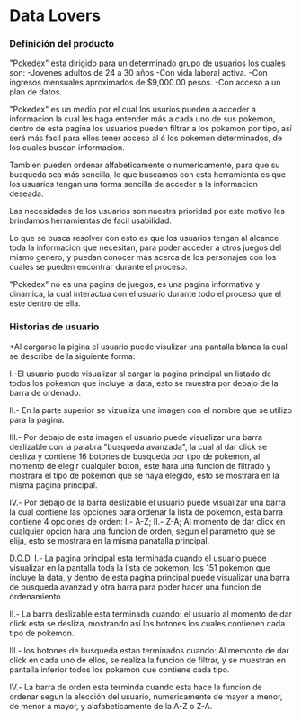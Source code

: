 # Data Lovers


### Definición del producto

"Pokedex" esta dirigido para un determinado grupo de usuarios los cuales son:
-Jovenes adultos de 24 a 30 años 
-Con vida laboral activa.
-Con ingresos mensuales aproximados de $9,000.00 pesos.
-Con acceso a un plan de datos.

"Pokedex" es un medio por el cual los usurios pueden a acceder a informacion la cual les haga entender más a cada uno de sus pokemon, dentro de esta pagina los usuarios pueden filtrar a los pokemon por tipo, así será más facil para ellos tener acceso al ó los pokemon determinados, de los cuales buscan informacion.

Tambien pueden ordenar alfabeticamente o numericamente, para que su busqueda sea más sencilla, lo que buscamos con esta herramienta es que los usuarios tengan una forma sencilla de acceder a la informacion deseada.

Las necesidades de los usuarios son nuestra prioridad por este motivo les brindamos herramientas de facil usabilidad.

Lo que se busca resolver con esto es que los usuarios tengan al alcance toda la informacion que necesitan, para poder acceder a otros juegos del mismo genero, y puedan conocer más acerca de los personajes con los cuales se pueden encontrar durante el proceso.

"Pokedex" no es una pagina de juegos, es una pagina informativa y dinamica, la cual interactua con el usuario durante todo el proceso que el este dentro de ella.


### Historias de usuario

*Al cargarse la pigina el usuario puede visulizar una pantalla blanca la cual se describe de la siguiente forma:

I.-El usuario puede visualizar al cargar la pagina principal un listado de todos los pokemon que incluye la data, esto se muestra por debajo de la barra de ordenado.

II.- En la parte superior se vizualiza una imagen con el nombre que se utilizo para la pagina.

III.- Por debajo de esta imagen el usuario puede visualizar una barra deslizable con la palabra "busqueda avanzada", la cual al dar click se desliza y contiene 16 botones de busqueda por tipo de pokemon, al momento de elegir cualquier boton, este hara una funcion de filtrado y mostrara el tipo de pokemon que se haya elegido, esto se mostrara en la misma pagina principal.

IV.- Por debajo de la barra deslizable el usuario puede visualizar una barra la cual contiene las opciones para ordenar la lista de pokemon, esta barra contiene 4 opciones de orden:
    I.- A-Z;
    II.- Z-A;
Al momento de dar click en cualquier opcion hara una funcion de orden, segun el parametro que se elija, esto se mostrara en la misma panatalla principal.

 
D.O.D.
I.- La pagina principal esta terminada cuando el usuario puede visualizar en la pantalla toda la lista de pokemon, los 151 pokemon que incluye la data, y dentro de esta pagina principal puede visualizar una barra de busqueda avanzad y otra barra para poder hacer una funcion de ordenamiento.

II.- La barra deslizable esta terminada cuando:
el usuario al momento de dar click esta se desliza, mostrando así los botones los cuales contienen cada tipo de pokemon.

III.- los botones de busqueda estan terminados cuando:
Al memonto de dar click en cada uno de ellos, se realiza la funcion de filtrar, y se muestran en pantalla inferior todos los pokemon que contiene cada tipo.

IV.- La barra de orden esta terminda cuando esta hace la funcion de ordenar segun la elección del usuario, numericamente de mayor a menor, de menor a mayor, y alafabeticamente de la A-Z o Z-A.




